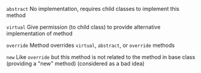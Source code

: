 `abstract`
No implementation, requires child classes to implement this method

`virtual`
Give permission (to child class) to provide alternative implementation of method

`override`
Method overrides `virtual`, `abstract`, or  `override` methods

`new`
Like `override` but this method is not related to the method in base class (providing a "new" method) (considered as a bad idea)